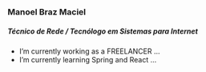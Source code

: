 ### Manoel Braz Maciel

##### Técnico de Rede / Tecnólogo em Sistemas para Internet

- I’m currently working as a FREELANCER ...
- I’m currently learning Spring and React ...

<!--
**manoelmaciel/manoelmaciel** is a ✨ _special_ ✨ repository because its `README.md` (this file) appears on your GitHub profile.

Here are some ideas to get you started:

- 🔭 I’m currently working on ...
- 🌱 I’m currently learning ...
- 👯 I’m looking to collaborate on ...
- 🤔 I’m looking for help with ...
- 💬 Ask me about ...
- 📫 How to reach me: ...
- 😄 Pronouns: ...
- ⚡ Fun fact: ...
-->
